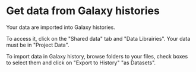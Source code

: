 # Get data from Galaxy histories

Your data are imported into Galaxy histories. 

To access it, click on the "Shared data" tab and "Data Librairies". Your data must be in "Project Data".

To import data in Galaxy history, browse folders to your files, check boxes to select them and click on "Export to History" "as Datasets".